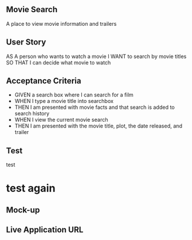 ## Movie Search
A place to view movie information and trailers
## User Story
AS A person who wants to watch a movie
I WANT to search by movie titles 
SO THAT I can decide what movie to watch
## Acceptance Criteria
* GIVEN a search box where I can search for a film
* WHEN I type a movie title into searchbox
* THEN I am presented with movie facts and that search is added to search history
* WHEN I view the current movie search
* THEN I am presented with the movie title, plot, the date released, and trailer

## Test
test

test again
=======
## Mock-up


## Live Application URL

